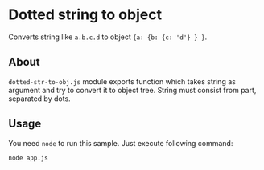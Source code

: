 Dotted string to object
=======================
Converts string like `a.b.c.d` to object `{a: {b: {c: 'd'} } }`.

About
-----
`dotted-str-to-obj.js` module exports function which takes string as argument and try to convert it to object tree. String must consist from part, separated by dots.

Usage
-----
You need `node` to run this sample. Just execute following command:
```
node app.js
```
